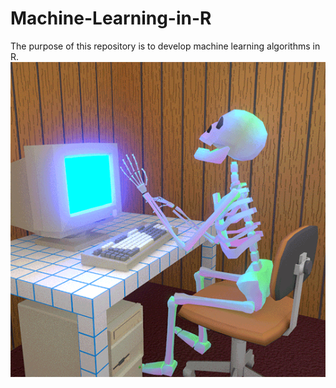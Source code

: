 # Machine-Learning-in-R
The purpose of this repository is to develop machine learning algorithms in R.
![giphy](https://github.com/mj-ribeiro/Machine-Learning-in-R/blob/master/giphy.gif)
